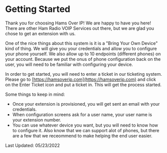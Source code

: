 # Getting Started

Thank you for choosing Hams Over IP! We are happy to have you here! There are other Ham Radio VOIP Services out there, but we are glad you chose to get an extension with us.

One of the nice things about this system is it is a "Bring Your Own Device" kind of thing. We will give you your credentials and allow you to configure your phone yourself. We also allow up to 10 endpoints (different phones) on your account. Because we put the onus of phone configuration back on the user, you will need to be familiar with configuring your device.

In order to get started, you will need to enter a ticket in our ticketing system. Please go to [https://hamsoverip.com](https://hamsoverip.com) and click on the Enter Ticket icon and put a ticket in. This will get the process started.

Some things to keep in mind:

* Once your extension is provisioned, you will get sent an email with your credentials. 
* When configuration screens ask for a user name, your user name is your extension number.
* You can use whatever device you want, but you will need to know how to configure it. Also know that we can support alot of phones, but there are a few that we receommend to make helping the end user easier.

Last Updated: 05/23/2022